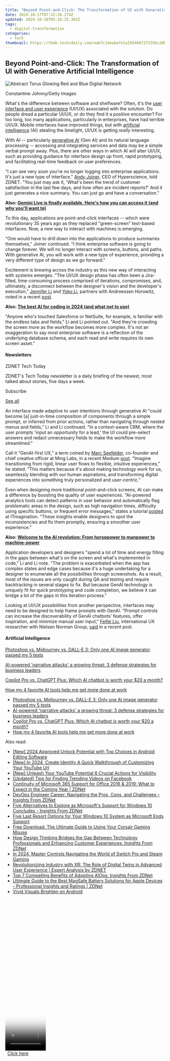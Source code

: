 ```yaml
---
title: "Beyond Point-and-Click: The Transformation of UI with Generative Artificial Intelligence"
date: 2024-10-17T07:32:28.274Z
updated: 2024-10-18T05:16:25.365Z
tags:
  - digital-transformation
categories:
  - tech
thumbnail: https://thmb.techidaily.com/eab7c14eabafe1a185466727235bc20b8846ab28dbbd2f320ca581d507972f83.jpg
---
```


## Beyond Point-and-Click: The Transformation of UI with Generative Artificial Intelligence

![Abstract Torus Glowing Red and Blue Digital Network](https://www.zdnet.com/a/img/resize/47f442efbc517f1f88cf00f1d1da50644ab3bcf4/2024/08/16/8fb549dc-ff34-4509-a426-79d5e3b50438/gettyimages-2160684198.jpg?auto=webp&width=1280)

Constantine Johnny/Getty Images

What's the difference between software and shelfware? Often, it's the [user interface and user experience](https://www.zdnet.com/article/first-comes-ux-then-ui-design-in-that-order/) (UI/UX) associated with the solution. Do people dread a particular UI/UX, or do they find it a positive encounter? For too long, too many applications, particularly in enterprises, have had terrible UI/UX. Mobile interfaces have improved things, but with [artificial intelligence](https://www.zdnet.com/article/what-is-ai-heres-everything-you-need-to-know-about-artificial-intelligence/) (AI) stealing the limelight, UI/UX is getting _really_ interesting. 

With AI -- particularly [generative AI](https://www.zdnet.com/article/what-is-generative-ai-and-why-is-it-so-popular-heres-everything-you-need-to-know/) (Gen AI) and its natural language processing -- accessing and integrating services and data may be a simple verbal prompt away. Plus, there are other ways in which AI will alter UI/UX, such as providing guidance for interface design up front, rapid prototyping, and facilitating real-time feedback on user preferences.

"I can see very soon you're no longer logging into enterprise applications. It's just a new type of interface," [Andy Joiner](https://www.linkedin.com/in/anjoiner/#link=%7B%22role%22:%22standard%22,%22href%22:%22https://www.linkedin.com/in/anjoiner/%22,%22target%22:%22%5Fblank%22,%22absolute%22:%22%22,%22linkText%22:%22Andy%20Joiner%22%7D), CEO of Hyperscience, told ZDNET. "You just may ask it, 'What's been the trend of customer satisfaction in the last few days, and how often are incident reports?' And it just generates a nice summary. You can just go and have a conversation."

**Also: [Gemini Live is finally available. Here's how you can access it (and why you'll want to)](https://www.zdnet.com/article/gemini-live-is-finally-available-heres-how-you-can-access-it-and-why-youll-want-to/)**

To this day, applications are point-and-click interfaces -- which were revolutionary 35 years ago as they replaced "green-screen" text-based interfaces. Now, a new way to interact with machines is emerging. 

"One would have to drill down into the applications to produce summaries themselves," Joiner continued. "I think enterprise software is going to change forever. We will no longer interact with screens, buttons, and paths. With generative AI, you will work with a new type of experience, providing a very different type of design as we go forward." 

Excitement is brewing across the industry as this new way of interacting with systems emerges. "The UI/UX design phase has often been a Jira-filled, time-consuming process comprised of iterations, compromises, and, ultimately, a disconnect between the designer's vision and the developer's execution," [Jennifer Li](https://www.linkedin.com/in/jenniferhli/#link=%7B%22role%22:%22standard%22,%22href%22:%22https://www.linkedin.com/in/jenniferhli/%22,%22target%22:%22%5Fblank%22,%22absolute%22:%22%22,%22linkText%22:%22Jennifer%20Li%22%7D) and [Yoko Li](https://a16z.com/author/yoko-li/#link=%7B%22role%22:%22standard%22,%22href%22:%22https://a16z.com/author/yoko-li/%22,%22target%22:%22%5Fblank%22,%22absolute%22:%22%22,%22linkText%22:%22Yoko%20Li%22%7D), partners with Andreessen Horowitz, noted in a recent [post](https://a16z.com/how-generative-ai-is-remaking-ui-ux-design/#link=%7B%22role%22:%22standard%22,%22href%22:%22https://a16z.com/how-generative-ai-is-remaking-ui-ux-design/%22,%22target%22:%22%5Fblank%22,%22absolute%22:%22%22,%22linkText%22:%22post%22%7D).

**Also: [The best AI for coding in 2024 (and what not to use)](https://www.zdnet.com/article/the-best-ai-for-coding/)**

"Anyone who's touched Salesforce or NetSuite, for example, is familiar with the endless tabs and fields," Li and Li pointed out. "And they're crowding the screen more as the workflow becomes more complex. It's not an exaggeration to say most enterprise software is a reflection of the underlying database schema, and each read and write requires its own screen asset."

#### Newsletters

ZDNET Tech Today

ZDNET's Tech Today newsletter is a daily briefing of the newest, most talked about stories, five days a week.

 Subscribe

[See all](https://www.zdnet.com/newsletters/)

An interface made adaptive to user intentions through generative AI "could become \[a\] just-in-time composition of components through a simple prompt, or inferred from prior actions, rather than navigating through nested menus and fields," Li and Li continued. "In a context-aware CRM, where the user prompts 'input an opportunity for a lead,' the UI could pre-select answers and redact unnecessary fields to make the workflow more streamlined." 

Call it "GenAI-first UX," a term coined by [Marc Seefelder](https://minglabs.com/about/leadership/#link=%7B%22role%22:%22standard%22,%22href%22:%22https://minglabs.com/about/leadership/%22,%22target%22:%22%5Fblank%22,%22absolute%22:%22%22,%22linkText%22:%22Marc%20Seefelder%22%7D), co-founder and chief creative officer at Ming Labs, in a recent Medium [post](https://uxdesign.cc/transforming-ux-with-generative-ai-7b06ea329286#link=%7B%22role%22:%22standard%22,%22href%22:%22https://uxdesign.cc/transforming-ux-with-generative-ai-7b06ea329286%22,%22target%22:%22%5Fblank%22,%22absolute%22:%22%22,%22linkText%22:%22post%22%7D). "Imagine transitioning from rigid, linear user flows to flexible, intuitive experiences," he stated. "This matters because it's about making technology work for us, seamlessly blending with our human aspirations, and transforming digital experiences into something truly personalized and user-centric." 

Even when designing more traditional point-and-click screens, AI can make a difference by boosting the quality of user experiences. "AI-powered analytics tools can detect patterns in user behavior and automatically flag problematic areas in the design, such as high navigation times, difficulty using specific buttons, or frequent error messages," states a tutorial [posted](https://www.itmagination.com/blog/revolutionizing-user-interface-design-how-ai-is-elevating-the-ui-game#link=%7B%22role%22:%22standard%22,%22href%22:%22https://www.itmagination.com/blog/revolutionizing-user-interface-design-how-ai-is-elevating-the-ui-game%22,%22target%22:%22%5Fblank%22,%22absolute%22:%22%22,%22linkText%22:%22posted%22%7D) at ITmagination. "These insights enable designers to spot the inconsistencies and fix them promptly, ensuring a smoother user experience."

**Also: [Welcome to the AI revolution: From horsepower to manpower to machine-power](https://www.zdnet.com/article/welcome-to-the-ai-revolution-from-horsepower-to-manpower-to-machine-power/)**

Application developers and designers "spend a lot of time and energy filling in the gaps between what's on the screen and what's implemented in code," Li and Li note. "The problem is exacerbated when the app has complex states and edge cases because it's a huge undertaking for a designer to enumerate all the possibilities through screenshots. As a result, most of the issues are only caught during QA and testing and require backtracking in several stages to fix. But because GenAI technology is uniquely fit for quick prototyping and code completion, we believe it can bridge a lot of the gaps in this iteration process." 

Looking at UI/UX possibilities from another perspective, interfaces may need to be designed to help frame prompts with GenAI. "Prompt controls can increase the discoverability of GenAI chatbots' features, offer inspiration, and minimize manual user input," [Feifei Liu](https://www.nngroup.com/people/feifei-liu/#link=%7B%22role%22:%22standard%22,%22href%22:%22https://www.nngroup.com/people/feifei-liu/%22,%22target%22:%22%5Fblank%22,%22absolute%22:%22%22,%22linkText%22:%22Feifei%20Liu%22%7D), international UX researcher with Nielsen Norman Group, [said](https://www.nngroup.com/articles/author/feifei-liu/#link=%7B%22role%22:%22standard%22,%22href%22:%22https://www.nngroup.com/articles/author/feifei-liu/%22,%22target%22:%22%5Fblank%22,%22absolute%22:%22%22,%22linkText%22:%22said%22%7D) in a recent post. 

#### Artificial Intelligence

[Photoshop vs. Midjourney vs. DALL-E 3: Only one AI image generator passed my 5 tests](https://www.zdnet.com/article/is-photoshops-new-text-to-image-as-good-as-midjourney-and-dall-e-we-test-it-and-see/ "Photoshop vs. Midjourney vs. DALL-E 3: Only one AI image generator passed my 5 tests")

[AI-powered 'narrative attacks' a growing threat: 3 defense strategies for business leaders](https://www.zdnet.com/article/ai-powered-narrative-attacks-a-growing-threat-3-defense-strategies-for-business-leaders/ "AI-powered 'narrative attacks' a growing threat: 3 defense strategies for business leaders")

[Copilot Pro vs. ChatGPT Plus: Which AI chatbot is worth your $20 a month?](https://www.zdnet.com/article/copilot-pro-vs-chatgpt-plus-which-is-ai-chatbot-is-worth-your-20-a-month/ "Copilot Pro vs. ChatGPT Plus: Which AI chatbot is worth your $20 a month?")

[How my 4 favorite AI tools help me get more done at work](https://www.zdnet.com/article/how-my-4-favorite-ai-tools-help-me-get-more-done-at-work/ "How my 4 favorite AI tools help me get more done at work")

* [Photoshop vs. Midjourney vs. DALL-E 3: Only one AI image generator passed my 5 tests](https://www.zdnet.com/article/is-photoshops-new-text-to-image-as-good-as-midjourney-and-dall-e-we-test-it-and-see/ "Photoshop vs. Midjourney vs. DALL-E 3: Only one AI image generator passed my 5 tests")
* [AI-powered 'narrative attacks' a growing threat: 3 defense strategies for business leaders](https://www.zdnet.com/article/ai-powered-narrative-attacks-a-growing-threat-3-defense-strategies-for-business-leaders/ "AI-powered 'narrative attacks' a growing threat: 3 defense strategies for business leaders")
* [Copilot Pro vs. ChatGPT Plus: Which AI chatbot is worth your $20 a month?](https://www.zdnet.com/article/copilot-pro-vs-chatgpt-plus-which-is-ai-chatbot-is-worth-your-20-a-month/ "Copilot Pro vs. ChatGPT Plus: Which AI chatbot is worth your $20 a month?")
* [How my 4 favorite AI tools help me get more done at work](https://www.zdnet.com/article/how-my-4-favorite-ai-tools-help-me-get-more-done-at-work/ "How my 4 favorite AI tools help me get more done at work")

<ins class="adsbygoogle"
     style="display:block"
     data-ad-format="autorelaxed"
     data-ad-client="ca-pub-7571918770474297"
     data-ad-slot="1223367746"></ins>

<ins class="adsbygoogle"
     style="display:block"
     data-ad-client="ca-pub-7571918770474297"
     data-ad-slot="8358498916"
     data-ad-format="auto"
     data-full-width-responsive="true"></ins>

<span class="atpl-alsoreadstyle">Also read:</span>
<div><ul>
<li><a href="https://youtube-sure.techidaily.com/024-approved-unlock-potential-with-top-choices-in-android-editing-software/"><u>[New] 2024 Approved Unlock Potential with Top Choices in Android Editing Software</u></a></li>
<li><a href="https://facebook-record-videos.techidaily.com/new-in-2024-create-identity-a-quick-walkthrough-of-customizing-your-youtube-url/"><u>[New] In 2024, Create Identity A Quick Walkthrough of Customizing Your YouTube Url</u></a></li>
<li><a href="https://facebook-video-footage.techidaily.com/new-unleash-your-youtube-potential-6-crucial-actions-for-visibility/"><u>[New] Unleash Your YouTube Potential 6 Crucial Actions for Visibility</u></a></li>
<li><a href="https://facebook-video-files.techidaily.com/updated-tips-for-finding-trending-videos-on-facebook/"><u>[Updated] Tips for Finding Trending Videos on Facebook</u></a></li>
<li><a href="https://app-tips.techidaily.com/continuity-of-microsoft-365-support-for-office-2016-and-2019-what-to-expect-in-the-coming-year-zdnet/"><u>Continuity of Microsoft 365 Support for Office 2016 & 2019: What to Expect in the Coming Year | ZDNet</u></a></li>
<li><a href="https://app-tips.techidaily.com/devops-engineer-career-navigating-the-pros-cons-and-challenges-insights-from-zdnet/"><u>DevOps Engineer Career: Navigating the Pros, Cons, and Challenges – Insights From ZDNet</u></a></li>
<li><a href="https://app-tips.techidaily.com/five-alternatives-to-explore-as-microsofts-support-for-windows-10-concludes-insights-from-zdnet/"><u>Five Alternatives to Explore as Microsoft's Support for Windows 10 Concludes - Insights From ZDNet</u></a></li>
<li><a href="https://app-tips.techidaily.com/five-last-resort-options-for-your-windows-10-system-as-microsoft-ends-support/"><u>Five Last Resort Options for Your Windows 10 System as Microsoft Ends Support</u></a></li>
<li><a href="https://win-amazing.techidaily.com/free-download-the-ultimate-guide-to-using-your-corsair-gaming-mouse/"><u>Free Download: The Ultimate Guide to Using Your Corsair Gaming Mouse</u></a></li>
<li><a href="https://app-tips.techidaily.com/how-design-thinking-bridges-the-gap-between-technology-professionals-and-enhancing-customer-experiences-insights-from-zdnet/"><u>How Design Thinking Bridges the Gap Between Technology Professionals and Enhancing Customer Experiences: Insights From ZDNet</u></a></li>
<li><a href="https://screen-activity-recording.techidaily.com/in-2024-master-controls-navigating-the-world-of-switch-pro-and-steam-gaming/"><u>In 2024, Master Controls Navigating the World of Switch Pro and Steam Gaming</u></a></li>
<li><a href="https://app-tips.techidaily.com/revolutionizing-industry-with-xr-the-role-of-digital-twins-in-advanced-user-experience-expert-analysis-by-zdnet/"><u>Revolutionizing Industry with XR: The Role of Digital Twins in Advanced User Experience | Expert Analysis by ZDNET</u></a></li>
<li><a href="https://app-tips.techidaily.com/top-7-compelling-benefits-of-adopting-aiops-insights-from-zdnet/"><u>Top 7 Compelling Benefits of Adopting AIOps: Insights From ZDNet</u></a></li>
<li><a href="https://tech-recovery.techidaily.com/ultimate-guide-to-the-best-magsafe-battery-solutions-for-apple-devices-professional-insights-and-ratings-zdnet/"><u>Ultimate Guide to the Best MagSafe Battery Solutions for Apple Devices - Professional Insights and Ratings | ZDNet</u></a></li>
<li><a href="https://extra-hints.techidaily.com/vivid-visuals-brighten-on-android/"><u>Vivid Visuals Brighten on Android</u></a></li>
</ul></div>

<!-- affiliate ads begin -->
<span id="1975636">
					<video width="128" height="480" style="cursor:pointer"
           poster="//a.impactradius-go.com/display-clicktoplayimage/1975636.png"
           onclick="if(!this.playClicked){this.play();this.setAttribute('controls',true);this.playClicked=true;}">
	   <source src="//a.impactradius-go.com/display-ad/22993-1975636">
	   <img src="//a.impactradius-go.com/display-clicktoplayimage/1975636.png" style="border: none; height: 100%; width: 100%; object-fit: contain">
	</video>
	<div style="width:80px;text-align:center"><a href="javascript:window.open(decodeURIComponent('https%3A%2F%2Fhomestyler.sjv.io%2Fc%2F5597632%2F1975636%2F22993'), '_blank');void(0);">Click here</a></div>
</span>
<img height="0" width="0" src="https://imp.pxf.io/i/5597632/1975636/22993" style="position:absolute;visibility:hidden;" border="0" />
<!-- affiliate ads end -->

